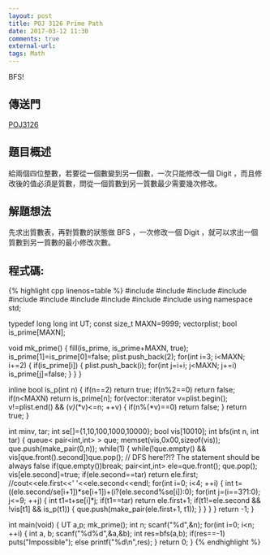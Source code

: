 ```yaml
---
layout: post
title: POJ 3126 Prime Path
date: 2017-03-12 11:30
comments: true
external-url:
tags: Math
---
```


BFS!

## 傳送門
[POJ3126](http://poj.org/problem?id=3126)

## 題目概述
給兩個四位整數，若要從一個數變到另一個數，一次只能修改一個 Digit ，而且修改後的值必須是質數，問從一個質數到另一質數最少需要幾次修改。

## 解題想法
先求出質數表，再對質數的狀態做 BFS ，一次修改一個 Digit ，就可以求出一個質數到另一質數的最小修改次數。

## 程式碼:

{% highlight cpp linenos=table %}
#include <iostream>
#include <vector>
#include <algorithm>
#include <string>
#include <queue>
#include <cstdio>
#include <cstdlib>
#include <cstdlib>
#include <cstring>
#include <climits>
using namespace std;

typedef long long int UT;
const size_t MAXN=9999;
vector<int>plist;
bool is_prime[MAXN];

void mk_prime() {
    fill(is_prime, is_prime+MAXN, true);
    is_prime[1]=is_prime[0]=false;
    plist.push_back(2);
    for(int i=3; i<MAXN; i+=2) {
        if(is_prime[i]) {
            plist.push_back(i);
            for(int j=i+i; j<MAXN; j+=i) is_prime[j]=false;
        }
    }
}

inline bool is_p(int n) {
    if(n==2) return true;
    if(n%2==0) return false;
    if(n<MAXN) return is_prime[n];
    for(vector<int>::iterator v=plist.begin(); v!=plist.end() && (*v)*(*v)<=n; ++v) {
        if(n%(*v)==0) return false;
    }
    return true;
}

int minv, tar;
int se[]={1,10,100,1000,10000};
bool vis[10010];
int bfs(int n, int tar) {
    queue< pair<int,int> > que;
    memset(vis,0x00,sizeof(vis));
    que.push(make_pair(0,n));
    while(1) {
        while(!que.empty() && vis[que.front().second])que.pop(); // DFS here!?!? The statement should be always false
        if(que.empty())break;
        pair<int,int> ele=que.front(); que.pop();
        vis[ele.second]=true;
        if(ele.second==tar) return ele.first;
        //cout<<ele.first<<' '<<ele.second<<endl;
        for(int i=0; i<4; ++i) {
            int t=((ele.second/se[i+1])*se[i+1])+(i?(ele.second%se[i]):0);
            for(int j=(i==3?1:0); j<=9; ++j) {
                int t1=t+se[i]*j;
                if(t1==tar) return ele.first+1;
                if(t1!=ele.second && !vis[t1] && is_p(t1)) {
                    que.push(make_pair(ele.first+1, t1));
                }
            }
        }
    }
    return -1;
}

int main(void) {
    UT a,p;
    mk_prime();
    int n;
    scanf("%d",&n);
    for(int i=0; i<n; ++i) {
        int a, b;
        scanf("%d%d",&a,&b);
        int res=bfs(a,b);
        if(res==-1) puts("Impossible");
        else printf("%d\n",res);
    }
    return 0;
}
{% endhighlight %}

